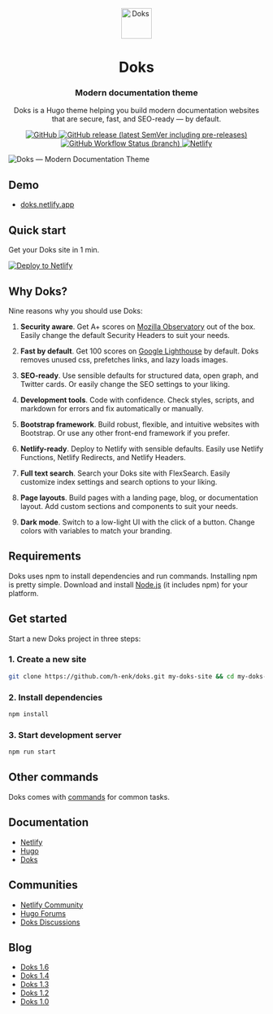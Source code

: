 <p align="center">
  <a href="https://getdoks.org/">
    <img alt="Doks" src="https://doks.netlify.app/doks.svg" width="60">
  </a>
</p>

<h1 align="center">
  Doks
</h1>

<h3 align="center">
  Modern documentation theme
</h3>

<p align="center">
  Doks is a Hugo theme helping you build modern documentation websites that are secure, fast, and SEO-ready — by default.
</p>

<p align="center">
  <a href="https://github.com/h-enk/doks/blob/master/LICENSE">
    <img src="https://img.shields.io/github/license/h-enk/doks?style=flat-square" alt="GitHub">
  </a>
  <a href="https://github.com/h-enk/doks/releases">
    <img src="https://img.shields.io/github/v/release/h-enk/doks?include_prereleases&style=flat-square"alt="GitHub release (latest SemVer including pre-releases)">
  </a>
  <a href="https://github.com/h-enk/doks/actions?query=workflow%3A%22Hyas+CI%22">
    <img src="https://img.shields.io/github/workflow/status/h-enk/doks/Hyas%20CI/master?style=flat-square" alt="GitHub Workflow Status (branch)">
  </a>
  <a href="https://app.netlify.com/sites/doks/deploys">
    <img src="https://img.shields.io/netlify/895a161c-86be-48a2-8c57-a8c5d68cd1a4?style=flat-square" alt="Netlify">
  </a>
</p>

![Doks — Modern Documentation Theme](https://raw.githubusercontent.com/h-enk/doks/master/images/tn.png)

## Demo

- [doks.netlify.app](https://doks.netlify.app/)

## Quick start

Get your Doks site in 1 min.

[![Deploy to Netlify](https://www.netlify.com/img/deploy/button.svg)](https://app.netlify.com/start/deploy?repository=https://github.com/h-enk/doks)

## Why Doks?

Nine reasons why you should use Doks:

1. __Security aware__. Get A+ scores on [Mozilla Observatory](https://observatory.mozilla.org/analyze/doks.netlify.app) out of the box. Easily change the default Security Headers to suit your needs.

2. __Fast by default__. Get 100 scores on [Google Lighthouse](https://googlechrome.github.io/lighthouse/viewer/?gist=7731347bb8ce999eff7428a8e763b637) by default. Doks removes unused css, prefetches links, and lazy loads images.

3. __SEO-ready__. Use sensible defaults for structured data, open graph, and Twitter cards. Or easily change the SEO settings to your liking.

4. __Development tools__. Code with confidence. Check styles, scripts, and markdown for errors and fix automatically or manually.

5. __Bootstrap framework__. Build robust, flexible, and intuitive websites with Bootstrap. Or use any other front-end framework if you prefer.

6. __Netlify-ready__. Deploy to Netlify with sensible defaults. Easily use Netlify Functions, Netlify Redirects, and Netlify Headers.

7. __Full text search__. Search your Doks site with FlexSearch. Easily customize index settings and search options to your liking.

8. __Page layouts__. Build pages with a landing page, blog, or documentation layout. Add custom sections and components to suit your needs.

9. __Dark mode__. Switch to a low-light UI with the click of a button. Change colors with variables to match your branding.

## Requirements

Doks uses npm to install dependencies and run commands. Installing npm is pretty simple. Download and install [Node.js](https://nodejs.org/) (it includes npm) for your platform.

## Get started

Start a new Doks project in three steps:

### 1. Create a new site

```bash
git clone https://github.com/h-enk/doks.git my-doks-site && cd my-doks-site
```

### 2. Install dependencies

```bash
npm install
```

### 3. Start development server

```bash
npm run start
```

## Other commands

Doks comes with [commands](https://getdoks.org/docs/prologue/commands/) for common tasks.

## Documentation

- [Netlify](https://docs.netlify.com/)
- [Hugo](https://gohugo.io/documentation/)
- [Doks](https://getdoks.org/)

## Communities

- [Netlify Community](https://community.netlify.com/)
- [Hugo Forums](https://discourse.gohugo.io/)
- [Doks Discussions](https://github.com/h-enk/doks/discussions)

## Blog
<!--START_SECTION:feed-->
* [Doks 1.6](https:&#x2F;&#x2F;next--getdoks.netlify.app&#x2F;blog&#x2F;doks-1-6&#x2F;)
* [Doks 1.4](https:&#x2F;&#x2F;next--getdoks.netlify.app&#x2F;blog&#x2F;doks-1-4&#x2F;)
* [Doks 1.3](https:&#x2F;&#x2F;next--getdoks.netlify.app&#x2F;blog&#x2F;doks-1-3&#x2F;)
* [Doks 1.2](https:&#x2F;&#x2F;next--getdoks.netlify.app&#x2F;blog&#x2F;doks-1-2&#x2F;)
* [Doks 1.0](https:&#x2F;&#x2F;next--getdoks.netlify.app&#x2F;blog&#x2F;doks-1&#x2F;)
<!--END_SECTION:feed-->
